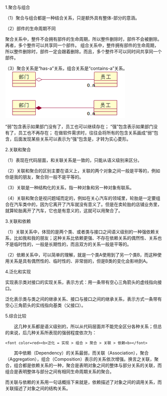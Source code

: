1.聚合与组合

（1）聚合与组合都是一种结合关系，只是额外具有整体-部分的意涵。

（2）部件的生命周期不同

聚合关系中，整件不会拥有部件的生命周期，所以整件删除时，部件不会被删除。再者，多个整件可以共享同一个部件。
组合关系中，整件拥有部件的生命周期，所以整件删除时，部件一定会跟着删除。而且，多个整件不可以同时间共享同一个部件。

（3）聚合关系是“has-a”关系，组合关系是“contains-a”关系。
![聚合关系](聚合关系.png)


“弱”包含表示如果部门没有了，员工也可以继续存在；
“强”包含表示如果部门没有了，员工也不再存在；
在做软件需求时，往往会将所有的包含关系画成“弱”包含，后面发现某些关系可以表示为“强”包含是，才转为实心菱形。

2.关联和聚合

（1）表现在代码层面，和关联关系是一致的，只能从语义级别来区分。

（2）关联和聚合的区别主要在语义上，关联的两个对象之间一般是平等的，例如你是我的朋友，聚合则一般不是平等的。

（3）关联是一种结构化的关系，指一种对象和另一种对象有联系。

（4）关联和聚合是视问题域而定的，例如在关心汽车的领域里，轮胎是一定要组合在汽车类中的，因为它离开了汽车就没有意义了。但是在卖轮胎的店铺业务里，就算轮胎离开了汽车，它也是有意义的，这就可以用聚合了。

3.关联和依赖

（1）关联关系中，体现的是两个类、或者类与接口之间语义级别的一种强依赖关系，比如我和我的朋友；这种关系比依赖更强、不存在依赖关系的偶然性、关系也不是临时性的，一般是长期性的，而且双方的关系一般是平等的。

（2）依赖关系中，可以简单的理解，就是一个类A使用到了另一个类B，而这种使用关系是具有偶然性的、临时性的、非常弱的，但是B类的变化会影响到A。

4.泛化和实现

实现表示类对接口的实现关系，表示方式：用一条带有空心三角箭头的虚线指向接口。

泛化表示类与类之间的继承关系、接口与接口之间的继承关系，表示方式一条带有空心三角箭头的实线指向基类（父接口）。

5.综合比较

　　这几种关系都是语义级别的，所以从代码层面并不能完全区分各种关系；但总的来说，后几种关系所表现的强弱程度依次为：

    <font color=red><b>泛化 = 实现 > 组合 > 聚合 > 关联 > 依赖<b></font>

　　其中依赖（Dependency）的关系最弱，而关联（Association），聚合（Aggregation），组合（Composition）表示的关系依次增强。换言之关联，聚合，组合都是依赖关系的一种，聚合是表明对象之间的整体与部分关系的关联，而组合是表明整体与部分之间有相同生命周期关系的聚合。

而关联与依赖的关系用一句话概括下来就是，依赖描述了对象之间的调用关系，而关联描述了对象之间的结构关系。
